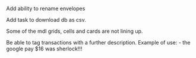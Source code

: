 Add ability to rename envelopes

Add task to download db as csv.

Some of the mdl grids, cells and cards are not lining up.

Be able to tag transactions with a further description. Example of use:
    - the google pay $16 was sherlock!!!
